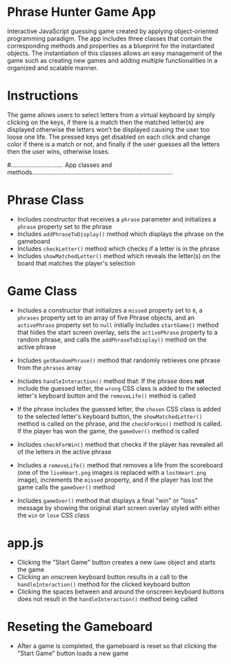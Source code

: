 # Phrase Hunter Game App
Interactive JavaScript guessing game created by applying object-oriented programming paradigm. The app includes three classes that contain the corresponding methods and properties as a blueprint for the instantiated objects. The instantiation of this classes allows an easy management of the game such as creating new games and adding multiple functionalities in a organized and scalable manner.

# Instructions
The game allows users to select letters from a virtual keyboard by simply clicking on the keys, if there is a match then the matched letter(s) are displayed otherwise the letters won’t be displayed causing the user too loose one life. The pressed keys get disabled on each click and change color if there is a match or not, and finally if the user guesses all the letters then the user wins, otherwise loses.

#.............................. App classes and methods................................................................................. 
# Phrase Class
 - Includes constructor that receives a `phrase` parameter and initializes a `phrase`
property set to the phrase
- Includes `addPhraseToDisplay()` method which displays the phrase on the
gameboard
- Includes `checkLetter()` method which checks if a letter is in the phrase
- Includes `showMatchedLetter()` method which reveals the letter(s) on the board that
matches the player's selection

# Game Class 
- Includes a constructor that initializes a `missed` property set to `0`, a `phrases`
property set to an array of five Phrase objects, and an `activePhrase` property set to
`null` initially
Includes `startGame()` method that hides the start screen overlay, sets the
`activePhrase` property to a random phrase, and calls the `addPhraseToDisplay()`
method on the active phrase
- Includes `getRandomPhrase()` method that randomly retrieves one phrase from the
`phrases` array
- Includes `handleInteraction()` method that:
 If the phrase does **not** include the guessed letter, the `wrong` CSS class is
added to the selected letter's keyboard button and the `removeLife()` method
is called
- If the phrase includes the guessed letter, the `chosen` CSS class is added to
the selected letter's keyboard button, the `showMatchedLetter()` method is
called on the phrase, and the `checkForWin()` method is called. If the player
has won the game, the `gameOver()` method is called

- Includes `checkForWin()` method that checks if the player has revealed all of the
letters in the active phrase
- Includes a `removeLife()` method that removes a life from the scoreboard (one of the
`liveHeart.png` images is replaced with a `lostHeart.png` image), increments the
`missed` property, and if the player has lost the game calls the `gameOver()` method
- Includes `gameOver()` method that displays a final "win" or "loss" message by
showing the original start screen overlay styled with either the `win` or `lose` CSS
class

# app.js
- Clicking the "Start Game" button creates a new `Game` object and starts the game
- Clicking an onscreen keyboard button results in a call to the `handleInteraction()`
method for the clicked keyboard button
- Clicking the spaces between and around the onscreen keyboard buttons does not
result in the `handleInteraction()` method being called

# Reseting the Gameboard
- After a game is completed, the gameboard is reset so that clicking the "Start Game"
button loads a new game



